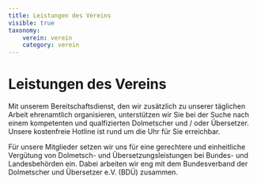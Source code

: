 ```yaml
---
title: Leistungen des Vereins
visible: true
taxonomy:
	verein: verein
	category: verein
---
```


# Leistungen des Vereins
Mit unserem Bereitschaftsdienst, den wir zusätzlich zu unserer täglichen Arbeit ehrenamtlich organisieren, unterstützen wir Sie bei der Suche nach einem kompetenten und qualfizierten Dolmetscher und / oder Übersetzer. Unsere kostenfreie Hotline ist rund um die Uhr für Sie erreichbar.
 
Für unsere Mitglieder setzen wir uns für eine gerechtere und einheitliche Vergütung von Dolmetsch- und Übersetzungsleistungen bei Bundes- und Landesbehörden ein. Dabei arbeiten wir eng mit dem Bundesverband der Dolmetscher und Übersetzer e.V. (BDÜ) zusammen.